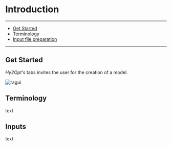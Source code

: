Introduction
============

***

- [Get Started](#getstarted)
- [Terminology](#terms)
- [Input file preparation](#inputs)

***

## Get Started<a name="getstarted"></a>

*Hy2Opt*'s tabs invites the user for the creation of a model.

![ragui](https://github.com/sschwindt/hy2opt/raw/master/assets/images/hy2opt_start.png)


## Terminology<a name="terms"></a>
text

## Inputs<a name="inputs"></a>
text
